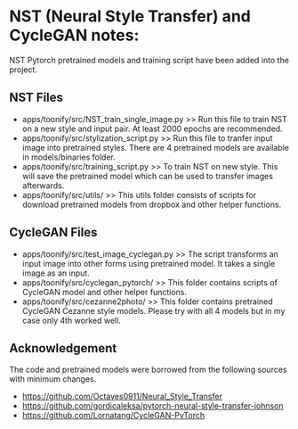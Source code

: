 # NST (Neural Style Transfer) and CycleGAN notes:
NST Pytorch pretrained models and training script have been added into the project. 

## NST Files
- apps/toonify/src/NST_train_single_image.py >> Run this file to train NST on a new style and input pair. At least 2000 epochs are recommended. 
- apps/toonify/src/stylization_script.py >> Run this file to tranfer input image into pretrained styles. There are 4 pretrained models are available in models/binaries folder.
- apps/toonify/src/training_script.py >> To train NST on new style. This will save the pretrained model which can be used to transfer images afterwards. 
- apps/toonify/src/utils/ >> This utils folder consists of scripts for download pretrained models from dropbox and other helper functions. 

## CycleGAN Files
- apps/toonify/src/test_image_cyclegan.py >> The script transforms an input image into other forms using pretrained model. It takes a single image as an input. 
- apps/toonify/src/cyclegan_pytorch/ >> This folder contains scripts of CycleGAN model and other helper functions. 
- apps/toonify/src/cezanne2photo/ >> This folder contains pretrained CycleGAN Cezanne style models. Please try with all 4 models but in my case only 4th worked well. 

## Acknowledgement 
The code and pretrained models were borrowed from the following sources with minimum changes.  
- https://github.com/Octaves0911/Neural_Style_Transfer 
- https://github.com/gordicaleksa/pytorch-neural-style-transfer-johnson 
- https://github.com/Lornatang/CycleGAN-PyTorch 
